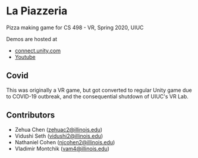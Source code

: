 # La Piazzeria

Pizza making game for CS 498 - VR, Spring 2020, UIUC

Demos are hosted at 

- [connect.unity.com](https://connect.unity.com/p/la-piazzeria)
- [Youtube](https://youtu.be/HsNdRtkdIJM)

## Covid

This was originally a VR game, but got converted to regular Unity game due to COVID-19 outbreak,
and the consequential shutdown of UIUC's VR Lab.

## Contributors

- Zehua Chen (zehuac2@illinois.edu)
- Vidushi Seth (vidushi2@illinois.edu)
- Nathaniel Cohen (njcohen2@illinois.edu)
- Vladimir Montchik (vam4@illinois.edu)
